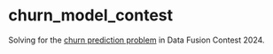 # churn_model_contest
Solving for the [churn prediction problem](https://ods.ai/competitions/data-fusion2024-churn) in Data Fusion Contest 2024.
